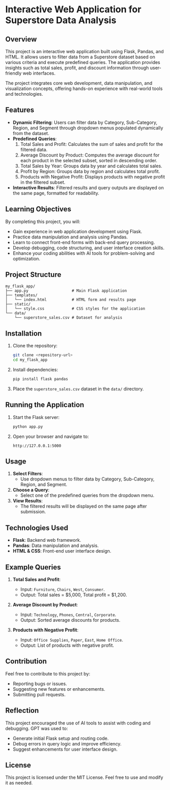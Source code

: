 # Interactive Web Application for Superstore Data Analysis

## Overview
This project is an interactive web application built using Flask, Pandas, and HTML. It allows users to filter data from a Superstore dataset based on various criteria and execute predefined queries. The application provides insights such as total sales, profit, and discount information through user-friendly web interfaces.

The project integrates core web development, data manipulation, and visualization concepts, offering hands-on experience with real-world tools and technologies.

## Features
- **Dynamic Filtering**: Users can filter data by Category, Sub-Category, Region, and Segment through dropdown menus populated dynamically from the dataset.
- **Predefined Queries**:
  1. Total Sales and Profit: Calculates the sum of sales and profit for the filtered data.
  2. Average Discount by Product: Computes the average discount for each product in the selected subset, sorted in descending order.
  3. Total Sales by Year: Groups data by year and calculates total sales.
  4. Profit by Region: Groups data by region and calculates total profit.
  5. Products with Negative Profit: Displays products with negative profit in the filtered subset.
- **Interactive Results**: Filtered results and query outputs are displayed on the same page, formatted for readability.

## Learning Objectives
By completing this project, you will:
- Gain experience in web application development using Flask.
- Practice data manipulation and analysis using Pandas.
- Learn to connect front-end forms with back-end query processing.
- Develop debugging, code structuring, and user interface creation skills.
- Enhance your coding abilities with AI tools for problem-solving and optimization.

## Project Structure
```
my_flask_app/
├── app.py                   # Main Flask application
├── templates/
│   └── index.html           # HTML form and results page
├── static/
│   └── style.css            # CSS styles for the application
└── data/
    └── superstore_sales.csv # Dataset for analysis
```

## Installation
1. Clone the repository:
   ```bash
   git clone <repository-url>
   cd my_flask_app
   ```
2. Install dependencies:
   ```bash
   pip install flask pandas
   ```
3. Place the `superstore_sales.csv` dataset in the `data/` directory.

## Running the Application
1. Start the Flask server:
   ```bash
   python app.py
   ```
2. Open your browser and navigate to:
   ```
   http://127.0.0.1:5000
   ```

## Usage
1. **Select Filters**:
   - Use dropdown menus to filter data by Category, Sub-Category, Region, and Segment.
2. **Choose a Query**:
   - Select one of the predefined queries from the dropdown menu.
3. **View Results**:
   - The filtered results will be displayed on the same page after submission.

## Technologies Used
- **Flask**: Backend web framework.
- **Pandas**: Data manipulation and analysis.
- **HTML & CSS**: Front-end user interface design.

## Example Queries
1. **Total Sales and Profit**:
   - Input: `Furniture`, `Chairs`, `West`, `Consumer`.
   - Output: Total sales = $5,000, Total profit = $1,200.

2. **Average Discount by Product**:
   - Input: `Technology`, `Phones`, `Central`, `Corporate`.
   - Output: Sorted average discounts for products.

3. **Products with Negative Profit**:
   - Input: `Office Supplies`, `Paper`, `East`, `Home Office`.
   - Output: List of products with negative profit.

## Contribution
Feel free to contribute to this project by:
- Reporting bugs or issues.
- Suggesting new features or enhancements.
- Submitting pull requests.

## Reflection
This project encouraged the use of AI tools to assist with coding and debugging. GPT was used to:
- Generate initial Flask setup and routing code.
- Debug errors in query logic and improve efficiency.
- Suggest enhancements for user interface design.

## License
This project is licensed under the MIT License. Feel free to use and modify it as needed.
